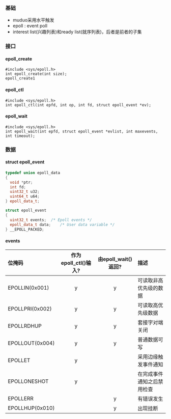 ### 基础
- muduo采用水平触发
- epoll : event poll
- interest list(兴趣列表)和ready list(就序列表)，后者是前者的子集
### 接口
#### epoll_create
```
#include <sys/epoll.h>
int epoll_create(int size);
epoll_create1
```

#### epoll_ctl
```
#include <sys/epoll.h>
int epoll_ctl(int epfd, int op, int fd, struct epoll_event *ev);
```

#### epoll_wait
```
#include <sys/epoll.h>
int epoll_wait(int epfd, struct epoll_event *evlist, int maxevents, int timeout);
```

### 数据
#### struct epoll_event
```c++
typedef union epoll_data
{
  void *ptr;
  int fd;
  uint32_t u32;
  uint64_t u64;
} epoll_data_t;

struct epoll_event
{
  uint32_t events;	/* Epoll events */
  epoll_data_t data;	/* User data variable */
} __EPOLL_PACKED;
```

#### events
| 位掩码 | 作为epoll_ctl()输入? | 由epoll_wait()返回? | 描述 |
| :----  | :-------------------:| :----------------: | :-- |
| EPOLLIN(0x001) | y | y | 可读取非高优先级的数据 |
| EPOLLPRI(0x002) | y | y | 可读取高优先级数据 |
| EPOLLRDHUP | y | y | 套接字对端关闭 |
| EPOLLOUT(0x004) | y | y | 普通数据可写 |
| EPOLLET | y |  | 采用边缘触发事件通知 |
| EPOLLONESHOT | y |  | 在完成事件通知之后禁用检查 |
| EPOLLERR |  | y | 有错误发生 |
| EPOLLHUP(0x010) |  | y | 出现挂断 |
